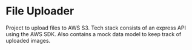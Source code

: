 # File Uploader

Project to upload files to AWS S3. Tech stack consists of an express API using the AWS
SDK. Also contains a mock data model to keep track of uploaded images.
